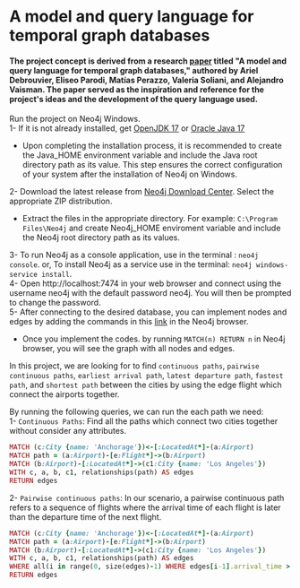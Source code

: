 # A model and query language for temporal graph databases
#### The project concept is derived from a research [paper](https://link.springer.com/article/10.1007/s00778-021-00675-4) titled "A model and query language for temporal graph databases," authored by Ariel Debrouvier, Eliseo Parodi, Matías Perazzo, Valeria Soliani, and Alejandro Vaisman. The paper served as the inspiration and reference for the project's ideas and the development of the query language used.   
Run the project on Neo4j Windows.  
1- If it is not already installed, get [OpenJDK 17](https://openjdk.org/) or [Oracle Java 17](https://www.oracle.com/java/technologies/downloads)  
-  Upon completing the installation process, it is recommended to create the Java_HOME environment variable and include the Java root directory path as its value. This step ensures the correct configuration of your system after the installation of Neo4j on Windows.   
 
2- Download the latest release from [Neo4j Download Center](https://neo4j.com/deployment-center/). Select the appropriate ZIP distribution.  

-  Extract the files in the appropriate directory. For example: ```C:\Program Files\Neo4j``` and create Neo4j_HOME enviroment variable and include the Neo4j root directory path as its values.

3- To run Neo4j as a console application, use in the terminal : ```neo4j console```. or, To install Neo4j as a service use in the terminal: ```neo4j windows-service install```.   
4- Open http://localhost:7474 in your web browser and connect using the username neo4j with the default password neo4j. You will then be prompted to change the password.   
5- After connecting to the desired database, you can implement nodes and edges by adding the commands in this [link]( https://github.com/rydercodes/TemporalGraph/blob/main/src/Node%20and%20Edges.sh) in the Neo4j browser.   

- Once you implement the codes. by running ```MATCH(n) RETURN n``` in Neo4j browser, you will see the graph with all nodes and edges.

In this project, we are looking for to find ```continuous paths```, ```pairwise continuous paths```, ```earliest arrival path```, ```latest departure path```, ```fastest path```, and ```shortest path``` between the cities by using the edge flight which connect the airports together.   

By running the following queries, we can run the each path we need:   
1- ```Continuous Paths```: Find all the paths which connect two cities together without consider any attributes.   
```ruby
MATCH (c:City {name: 'Anchorage'})<-[:LocatedAt*]-(a:Airport)
MATCH path = (a:Airport)-[e:Flight*]->(b:Airport)
MATCH (b:Airport)-[:LocatedAt*]->(c1:City {name: 'Los Angeles'})
WITH c, a, b, c1, relationships(path) AS edges
RETURN edges
```
2- ```Pairwise continuous paths```: In our scenario, a pairwise continuous path refers to a sequence of flights where the arrival time of each flight is later than the departure time of the next flight.   
```ruby
MATCH (c:City {name: 'Anchorage'})<-[:LocatedAt*]-(a:Airport)
MATCH path = (a:Airport)-[e:Flight*]->(b:Airport)
MATCH (b:Airport)-[:LocatedAt*]->(c1:City {name: 'Los Angeles'})
WITH c, a, b, c1, relationships(path) AS edges
WHERE all(i in range(0, size(edges)-1) WHERE edges[i-1].arrival_time > edges[i].departure_time)
RETURN edges
```
